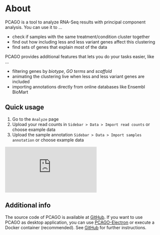 # About

PCAGO is a tool to analyze RNA-Seq results with principal component analysis.
You can use it to ...

* check if samples with the same treatment/condition cluster together
* find out how including less and less variant genes affect this clustering
* find sets of genes that explain most of the data

PCAGO provides additional features that lets you do your tasks easier, like ...

* filtering genes by *biotype*, *GO terms* and *scaffold*
* animating the clustering live when less and less variant genes are included
* importing annotations directly from online databases like Ensembl BioMart


## Quick usage

1. Go to the `Analyze` page
2. Upload your read counts in `Sidebar > Data > Import read counts` or choose example data
3. Upload the sample annotation `Sidebar > Data > Import samples annotation` or choose example data

<div class="video-embed"><div><div><iframe src="https://www.youtube-nocookie.com/embed/A7qtTFr5YX0" frameborder="0" allowfullscreen></iframe></div></div></div>

## Additional info

The source code of PCAGO is available at [GitHub](https://github.com/hoelzer-lab/pcago).
If you want to use PCAGO as desktop application, you can use [PCAGO-Electron](https://github.com/hoelzer-lab/pcago) or execute a Docker 
container (recommended). See [GitHub](https://github.com/hoelzer-lab/pcago) for further instructions.  
